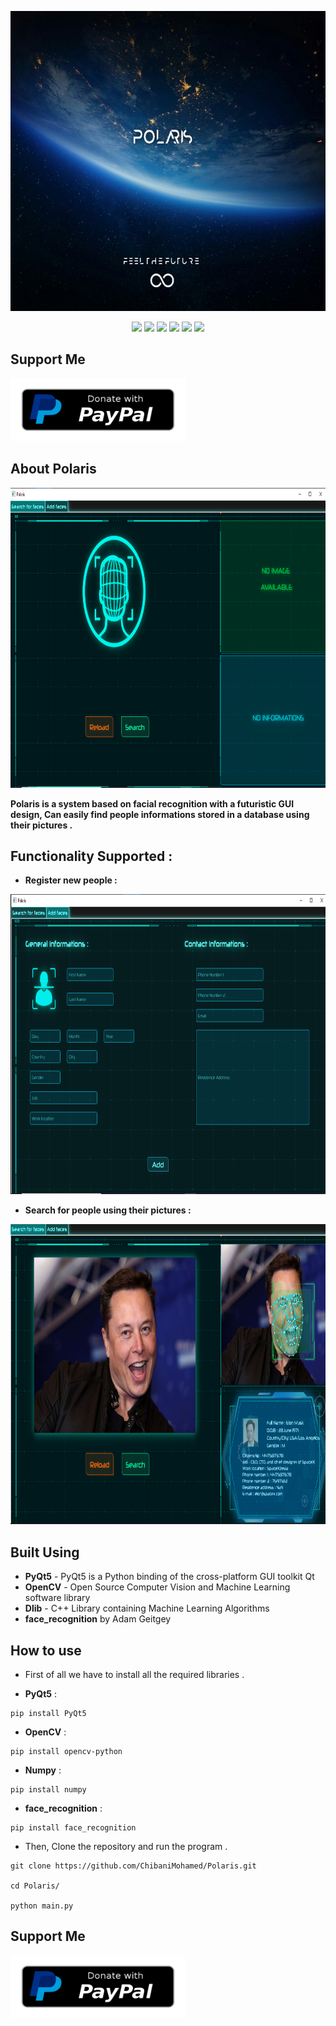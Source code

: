 <p align="center">
  <img width="750" height="480" src="https://github.com/ChibaniMohamed/polaris/blob/main/pol.jpg">
</p>
<p align="center">
   <img src="https://img.shields.io/badge/Dev-XN3UR0N-green?style=for-the-badge"/>
   <img src="https://img.shields.io/badge/language-python-blue?style=for-the-badge"/>
   <img src="https://img.shields.io/github/license/ChibaniMohamed/Polaris?style=for-the-badge"/>
   <img src="https://img.shields.io/github/stars/ChibaniMohamed/Polaris?style=for-the-badge"/>
   <img src="https://img.shields.io/github/forks/ChibaniMohamed/Polaris?style=for-the-badge"/>
   <img src="https://visitor-badge.laobi.icu/badge?style=for-the-badge&page_id=ChibaniMohamed.Pretty-Readme">
</p>
<p align="center">
  
## Support Me
<a href="https://paypal.me/chibanimohamed"><img width="280" height="100" src="https://github.com/ChibaniMohamed/polaris/blob/main/paypal-donate-button.png"></a>
</p>

## About Polaris
<p align="center">
  <img width="880" height="480" src="https://github.com/ChibaniMohamed/polaris/blob/main/polaris_main.PNG">
</p>
  <p align="center">
  
  **Polaris is a system based on facial recognition with a futuristic GUI design, Can easily find people informations stored in a database using their pictures .**
  </p>
  
  ## Functionality Supported :
  
  - **Register new people :**
  
  <p align="center">
  <img width="880" height="480" src="https://github.com/ChibaniMohamed/polaris/blob/main/polaris_form.PNG">
</p>
  
  - **Search for people using their pictures :**
  
  <p align="center">
  <img width="880" height="480" src="https://github.com/ChibaniMohamed/polaris/blob/main/polaris_elon.png">
</p>

## Built Using
- **PyQt5** - PyQt5 is a Python binding of the cross-platform GUI toolkit Qt
- **OpenCV** - Open Source Computer Vision and Machine Learning software library
- **Dlib** - C++ Library containing Machine Learning Algorithms
- **face_recognition** by Adam Geitgey 
## How to use
- First of all we have to install all the required libraries .

- **PyQt5** :

```
pip install PyQt5
```

- **OpenCV** :

```
pip install opencv-python
```

- **Numpy** :

```
pip install numpy
```

- **face_recognition** :

```
pip install face_recognition
```

- Then, Clone the repository and run the program .
```
git clone https://github.com/ChibaniMohamed/Polaris.git

cd Polaris/

python main.py
```
<p align="center">
  
## Support Me
<a href="https://paypal.me/chibanimohamed"><img width="280" height="100" src="https://github.com/ChibaniMohamed/polaris/blob/main/paypal-donate-button.png"></a>
</p>
